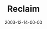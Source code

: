 ---
layout: message
category: message
series: "The Not So Big Christmas"
title: "Reclaim"
date: 2003-12-14-00-00
message_id: 193
audio: "http://s3.amazonaws.com/crossroads-media/media/legacy/mp3/TNSBC_02_12-14-03_Reclaim.mp3"
audio-duration: "39:37"
explicit: false
---